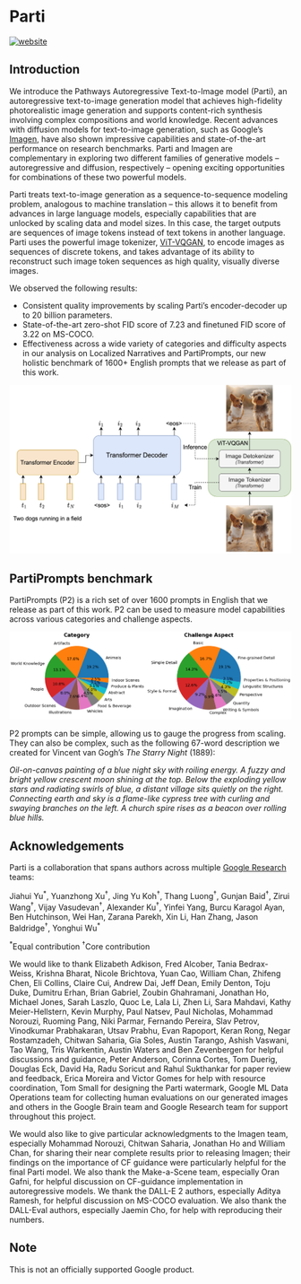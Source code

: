 # Parti

<a href="https://parti.research.google" target="_blank">![website](https://img.shields.io/badge/website-blue)</a>

## Introduction

We introduce the Pathways Autoregressive Text-to-Image model (Parti), an
autoregressive text-to-image generation model that achieves high-fidelity
photorealistic image generation and supports content-rich synthesis involving
complex compositions and world knowledge. Recent advances with diffusion models
for text-to-image generation, such as Google’s
<a href="https://imagen.research.google/" target="_blank">Imagen</a>, have also
shown impressive capabilities and state-of-the-art performance on research
benchmarks. Parti and Imagen are complementary in exploring two different
families of generative models – autoregressive and diffusion, respectively –
opening exciting opportunities for combinations of these two powerful models.

Parti treats text-to-image generation as a sequence-to-sequence modeling
problem, analogous to machine translation – this allows it to benefit from
advances in large language models, especially capabilities that are unlocked by
scaling data and model sizes. In this case, the target outputs are sequences of
image tokens instead of text tokens in another language. Parti uses the powerful
image tokenizer,
<a href="https://doi.org/10.48550/arXiv.2110.04627" target="_blank">ViT-VQGAN</a>,
to encode images as sequences of discrete tokens, and takes advantage of its
ability to reconstruct such image token sequences as high quality, visually
diverse images.

We observed the following results:

*   Consistent quality improvements by scaling Parti’s encoder-decoder up to 20
    billion parameters.
*   State-of-the-art zero-shot FID score of 7.23 and finetuned FID score of 3.22
    on MS-COCO.
*   Effectiveness across a wide variety of categories and difficulty aspects in
    our analysis on Localized Narratives and PartiPrompts, our new holistic
    benchmark of 1600+ English prompts that we release as part of this work.

![parti-overview](images/parti_overview.jpeg)

## PartiPrompts benchmark

PartiPrompts (P2) is a rich set of over 1600 prompts in English that we release
as part of this work. P2 can be used to measure model capabilities across
various categories and challenge aspects.

![parti-prompts](images/parti-prompts.png)

P2 prompts can be simple, allowing us to gauge the progress from scaling. They
can also be complex, such as the following 67-word description we created for
Vincent van Gogh’s *The Starry Night* (1889):

*Oil-on-canvas painting of a blue night sky with roiling energy. A fuzzy and
bright yellow crescent moon shining at the top. Below the exploding yellow stars
and radiating swirls of blue, a distant village sits quietly on the right.
Connecting earth and sky is a flame-like cypress tree with curling and swaying
branches on the left. A church spire rises as a beacon over rolling blue hills.*

## Acknowledgements

Parti is a collaboration that spans authors across multiple
[Google Research](https://research.google/) teams:

Jiahui Yu<sup>\*</sup>, Yuanzhong Xu<sup>†</sup>, Jing Yu Koh<sup>†</sup>, Thang
Luong<sup>†</sup>, Gunjan Baid<sup>†</sup>, Zirui Wang<sup>†</sup>, Vijay
Vasudevan<sup>†</sup>, Alexander Ku<sup>†</sup>, Yinfei Yang, Burcu Karagol
Ayan, Ben Hutchinson, Wei Han, Zarana Parekh, Xin Li, Han Zhang, Jason
Baldridge<sup>†</sup>, Yonghui Wu<sup>\*</sup>

<sup>*</sup>Equal contribution <sup>†</sup>Core contribution

We would like to thank Elizabeth Adkison, Fred Alcober, Tania Bedrax-Weiss,
Krishna Bharat, Nicole Brichtova, Yuan Cao, William Chan, Zhifeng Chen, Eli
Collins, Claire Cui, Andrew Dai, Jeff Dean, Emily Denton, Toju Duke, Dumitru
Erhan, Brian Gabriel, Zoubin Ghahramani, Jonathan Ho, Michael Jones, Sarah
Laszlo, Quoc Le, Lala Li, Zhen Li, Sara Mahdavi, Kathy Meier-Hellstern, Kevin
Murphy, Paul Natsev, Paul Nicholas, Mohammad Norouzi, Ruoming Pang, Niki Parmar,
Fernando Pereira, Slav Petrov, Vinodkumar Prabhakaran, Utsav Prabhu, Evan
Rapoport, Keran Rong, Negar Rostamzadeh, Chitwan Saharia, Gia Soles, Austin
Tarango, Ashish Vaswani, Tao Wang, Tris Warkentin, Austin Waters and Ben
Zevenbergen for helpful discussions and guidance, Peter Anderson, Corinna
Cortes, Tom Duerig, Douglas Eck, David Ha, Radu Soricut and Rahul Sukthankar for
paper review and feedback, Erica Moreira and Victor Gomes for help with resource
coordination, Tom Small for designing the Parti watermark, Google ML Data
Operations team for collecting human evaluations on our generated images and
others in the Google Brain team and Google Research team for support throughout
this project.

We would also like to give particular acknowledgments to the Imagen team,
especially Mohammad Norouzi, Chitwan Saharia, Jonathan Ho and William Chan, for
sharing their near complete results prior to releasing Imagen; their findings on
the importance of CF guidance were particularly helpful for the final Parti
model. We also thank the Make-a-Scene team, especially Oran Gafni, for helpful
discussion on CF-guidance implementation in autoregressive models. We thank the
DALL-E 2 authors, especially Aditya Ramesh, for helpful discussion on MS-COCO
evaluation. We also thank the DALL-Eval authors, especially Jaemin Cho, for help
with reproducing their numbers.

## Note

This is not an officially supported Google product.
